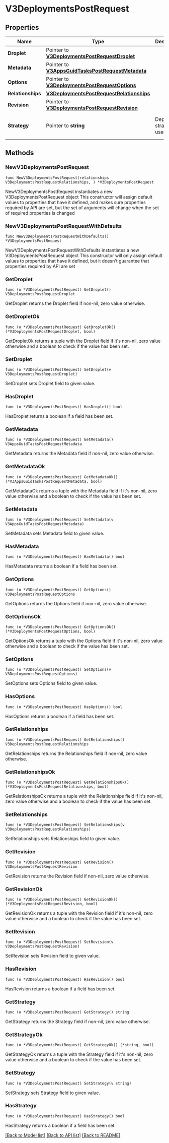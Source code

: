 # V3DeploymentsPostRequest

## Properties

Name | Type | Description | Notes
------------ | ------------- | ------------- | -------------
**Droplet** | Pointer to [**V3DeploymentsPostRequestDroplet**](V3DeploymentsPostRequestDroplet.md) |  | [optional] 
**Metadata** | Pointer to [**V3AppsGuidTasksPostRequestMetadata**](V3AppsGuidTasksPostRequestMetadata.md) |  | [optional] 
**Options** | Pointer to [**V3DeploymentsPostRequestOptions**](V3DeploymentsPostRequestOptions.md) |  | [optional] 
**Relationships** | [**V3DeploymentsPostRequestRelationships**](V3DeploymentsPostRequestRelationships.md) |  | 
**Revision** | Pointer to [**V3DeploymentsPostRequestRevision**](V3DeploymentsPostRequestRevision.md) |  | [optional] 
**Strategy** | Pointer to **string** | Deployment strategy to use | [optional] [default to "rolling"]

## Methods

### NewV3DeploymentsPostRequest

`func NewV3DeploymentsPostRequest(relationships V3DeploymentsPostRequestRelationships, ) *V3DeploymentsPostRequest`

NewV3DeploymentsPostRequest instantiates a new V3DeploymentsPostRequest object
This constructor will assign default values to properties that have it defined,
and makes sure properties required by API are set, but the set of arguments
will change when the set of required properties is changed

### NewV3DeploymentsPostRequestWithDefaults

`func NewV3DeploymentsPostRequestWithDefaults() *V3DeploymentsPostRequest`

NewV3DeploymentsPostRequestWithDefaults instantiates a new V3DeploymentsPostRequest object
This constructor will only assign default values to properties that have it defined,
but it doesn't guarantee that properties required by API are set

### GetDroplet

`func (o *V3DeploymentsPostRequest) GetDroplet() V3DeploymentsPostRequestDroplet`

GetDroplet returns the Droplet field if non-nil, zero value otherwise.

### GetDropletOk

`func (o *V3DeploymentsPostRequest) GetDropletOk() (*V3DeploymentsPostRequestDroplet, bool)`

GetDropletOk returns a tuple with the Droplet field if it's non-nil, zero value otherwise
and a boolean to check if the value has been set.

### SetDroplet

`func (o *V3DeploymentsPostRequest) SetDroplet(v V3DeploymentsPostRequestDroplet)`

SetDroplet sets Droplet field to given value.

### HasDroplet

`func (o *V3DeploymentsPostRequest) HasDroplet() bool`

HasDroplet returns a boolean if a field has been set.

### GetMetadata

`func (o *V3DeploymentsPostRequest) GetMetadata() V3AppsGuidTasksPostRequestMetadata`

GetMetadata returns the Metadata field if non-nil, zero value otherwise.

### GetMetadataOk

`func (o *V3DeploymentsPostRequest) GetMetadataOk() (*V3AppsGuidTasksPostRequestMetadata, bool)`

GetMetadataOk returns a tuple with the Metadata field if it's non-nil, zero value otherwise
and a boolean to check if the value has been set.

### SetMetadata

`func (o *V3DeploymentsPostRequest) SetMetadata(v V3AppsGuidTasksPostRequestMetadata)`

SetMetadata sets Metadata field to given value.

### HasMetadata

`func (o *V3DeploymentsPostRequest) HasMetadata() bool`

HasMetadata returns a boolean if a field has been set.

### GetOptions

`func (o *V3DeploymentsPostRequest) GetOptions() V3DeploymentsPostRequestOptions`

GetOptions returns the Options field if non-nil, zero value otherwise.

### GetOptionsOk

`func (o *V3DeploymentsPostRequest) GetOptionsOk() (*V3DeploymentsPostRequestOptions, bool)`

GetOptionsOk returns a tuple with the Options field if it's non-nil, zero value otherwise
and a boolean to check if the value has been set.

### SetOptions

`func (o *V3DeploymentsPostRequest) SetOptions(v V3DeploymentsPostRequestOptions)`

SetOptions sets Options field to given value.

### HasOptions

`func (o *V3DeploymentsPostRequest) HasOptions() bool`

HasOptions returns a boolean if a field has been set.

### GetRelationships

`func (o *V3DeploymentsPostRequest) GetRelationships() V3DeploymentsPostRequestRelationships`

GetRelationships returns the Relationships field if non-nil, zero value otherwise.

### GetRelationshipsOk

`func (o *V3DeploymentsPostRequest) GetRelationshipsOk() (*V3DeploymentsPostRequestRelationships, bool)`

GetRelationshipsOk returns a tuple with the Relationships field if it's non-nil, zero value otherwise
and a boolean to check if the value has been set.

### SetRelationships

`func (o *V3DeploymentsPostRequest) SetRelationships(v V3DeploymentsPostRequestRelationships)`

SetRelationships sets Relationships field to given value.


### GetRevision

`func (o *V3DeploymentsPostRequest) GetRevision() V3DeploymentsPostRequestRevision`

GetRevision returns the Revision field if non-nil, zero value otherwise.

### GetRevisionOk

`func (o *V3DeploymentsPostRequest) GetRevisionOk() (*V3DeploymentsPostRequestRevision, bool)`

GetRevisionOk returns a tuple with the Revision field if it's non-nil, zero value otherwise
and a boolean to check if the value has been set.

### SetRevision

`func (o *V3DeploymentsPostRequest) SetRevision(v V3DeploymentsPostRequestRevision)`

SetRevision sets Revision field to given value.

### HasRevision

`func (o *V3DeploymentsPostRequest) HasRevision() bool`

HasRevision returns a boolean if a field has been set.

### GetStrategy

`func (o *V3DeploymentsPostRequest) GetStrategy() string`

GetStrategy returns the Strategy field if non-nil, zero value otherwise.

### GetStrategyOk

`func (o *V3DeploymentsPostRequest) GetStrategyOk() (*string, bool)`

GetStrategyOk returns a tuple with the Strategy field if it's non-nil, zero value otherwise
and a boolean to check if the value has been set.

### SetStrategy

`func (o *V3DeploymentsPostRequest) SetStrategy(v string)`

SetStrategy sets Strategy field to given value.

### HasStrategy

`func (o *V3DeploymentsPostRequest) HasStrategy() bool`

HasStrategy returns a boolean if a field has been set.


[[Back to Model list]](../README.md#documentation-for-models) [[Back to API list]](../README.md#documentation-for-api-endpoints) [[Back to README]](../README.md)


